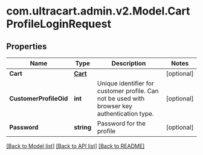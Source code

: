 
# com.ultracart.admin.v2.Model.CartProfileLoginRequest

## Properties

Name | Type | Description | Notes
------------ | ------------- | ------------- | -------------
**Cart** | [**Cart**](Cart.md) |  | [optional] 
**CustomerProfileOid** | **int** | Unique identifier for customer profile.  Can not be used with browser key authentication type. | [optional] 
**Password** | **string** | Password for the profile | [optional] 

[[Back to Model list]](../README.md#documentation-for-models)
[[Back to API list]](../README.md#documentation-for-api-endpoints)
[[Back to README]](../README.md)

